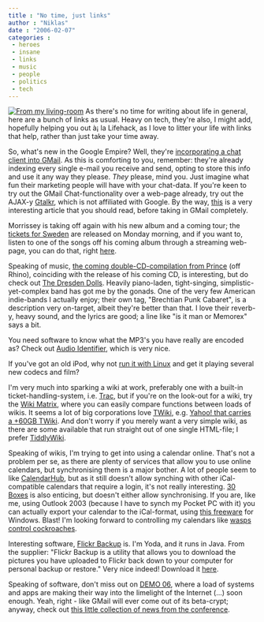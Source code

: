 ```yaml
---
title : "No time, just links"
author : "Niklas"
date : "2006-02-07"
categories : 
 - heroes
 - insane
 - links
 - music
 - people
 - politics
 - tech
---
```


[![From my living-room](http://static.flickr.com/27/95700475_b5c2d74bb2_m.jpg)](https://niklasblog.com/wp-content/plugins/falbum/wp/album.php?show=recent&photo=95700475) As there's no time for writing about life in general, here are a bunch of links as usual. Heavy on tech, they're also, I might add, hopefully helping you out à¡ la Lifehack, as I love to litter your life with links that help, rather than just take your time away.

So, what's new in the Google Empire? Well, they're [incorporating a chat client into GMail](https://mail.google.com/mail/help/chat.html). As this is comforting to you, remember: they're already indexing every single e-mail you receive and send, opting to store this info and use it any way they please. _They_ please, mind you. Just imagine what fun their marketing people will have with your chat-data. If you're keen to try out the GMail Chat-functionality over a web-page already, try out the AJAX-y [Gtalkr](https://gtalkr.com), which is not affiliated with Google. By the way, [this](http://www.technologyreview.com/InfoTech/wtr_16005,308,p2.html?PM=GO) is a very interesting article that you should read, before taking in GMail completely.

Morrissey is taking off again with his new album and a coming tour; the [tickets for Sweden](http://tinyurl.com/8lkxm) are released on Monday morning, and if you want to, listen to one of the songs off his coming album through a streaming web-page, you can do that, right [here](http://www.myspace.com/morrissey).

Speaking of music, [the coming double-CD-compilation from Prince](http://www.rhinorecords.com/store/ProductDetail.lasso?Number=73381) (off Rhino), coinciding with the release of his coming CD, is interesting, but do check out [The Dresden Dolls](http://www.dresdendolls.com). Heavily piano-laden, tight-singing, simplistic-yet-complex band has got me by the gonads. One of the very few American indie-bands I actually enjoy; their own tag, "Brechtian Punk Cabaret", is a description very on-target, albeit they're better than that. I love their reverb-y, heavy sound, and the lyrics are good; a line like "is it man or Memorex" says a bit.

You need software to know what the MP3's you have really are encoded as? Check out [Audio Identifier](http://www.bitattack.com/catalog.html#AI), which is very nice.

If you've got an old iPod, why not [run it with Linux](http://ipodlinux.org/Main_Page) and get it playing several new codecs and film?

I'm very much into sparking a wiki at work, preferably one with a built-in ticket-handling-system, i.e. [Trac](http://www.edgewall.com/trac), but if you're on the look-out for a wiki, try the [Wiki Matrix](http://www.wikimatrix.org), where you can easily compare functions between loads of wikis. It seems a lot of big corporations love [TWiki](http://twiki.org), e.g. [Yahoo! that carries a +60GB TWiki](http://twiki.org/cgi-bin/view/Main/TWikiSuccessStoryOfYahoo). And don't worry if you merely want a very simple wiki, as there are some available that run straight out of one single HTML-file; I prefer [TiddlyWiki](http://www.tiddlywiki.com).

Speaking of wikis, I'm trying to get into using a calendar online. That's not a problem per se, as there are plenty of services that allow you to use online calendars, but synchronising them is a major bother. A lot of people seem to like [CalendarHub](http://calendarhub.com), but as it still doesn't allow synching with other iCal-compatible calendars that require a login, it's not really interesting. [30 Boxes](http://30boxes.com) is also enticing, but doesn't either allow synchronising. If you are, like me, using Outlook 2003 (because I have to synch my Pocket PC with it) you can actually export your calendar to the iCal-format, using [this freeware](http://remotecalendars.sourceforge.net/index.html) for Windows. Blast! I'm looking forward to controlling my calendars like [wasps control cockroaches](http://www.boingboing.net/2006/02/03/wasp_performs_roachb.html).

Interesting software, [Flickr Backup](http://sunkencity.org/flickrbackup) is. I'm Yoda, and it runs in Java. From the supplier: "Flickr Backup is a utility that allows you to download the pictures you have uploaded to Flickr back down to your computer for personal backup or restore." Very nice indeed! Download it [here](http://sourceforge.net/projects/flickrbackup).

Speaking of software, don't miss out on [DEMO 06](http://www.demo.com), where a load of systems and apps are making their way into the limelight of the Internet (...) soon enough. Yeah, right - like GMail will ever come out of its beta-crypt; anyway, check out [this little collection of news from the conference](http://blogs.zdnet.com/BTL/index.php?p=2536).

